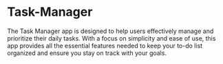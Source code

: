 # Task-Manager
The Task Manager app is designed to help users effectively manage and prioritize their daily tasks. With a focus on simplicity and ease of use, this app provides all the essential features needed to keep your to-do list organized and ensure you stay on track with your goals.
